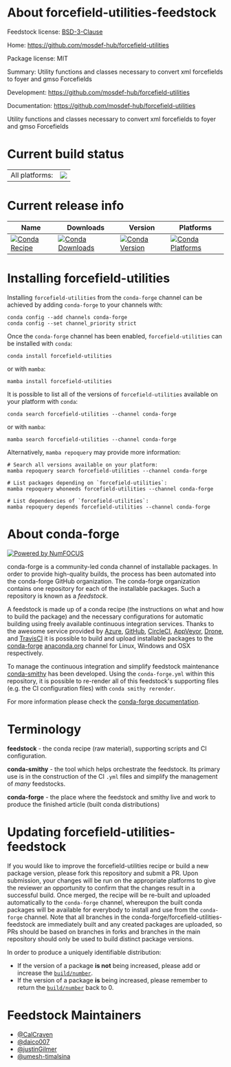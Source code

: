 About forcefield-utilities-feedstock
====================================

Feedstock license: [BSD-3-Clause](https://github.com/conda-forge/forcefield-utilities-feedstock/blob/main/LICENSE.txt)

Home: https://github.com/mosdef-hub/forcefield-utilities

Package license: MIT

Summary: Utility functions and classes necessary to convert xml forcefields to foyer and gmso Forcefields

Development: https://github.com/mosdef-hub/forcefield-utilities

Documentation: https://github.com/mosdef-hub/forcefield-utilities

Utility functions and classes necessary to convert xml forcefields to foyer and gmso Forcefields


Current build status
====================


<table><tr><td>All platforms:</td>
    <td>
      <a href="https://dev.azure.com/conda-forge/feedstock-builds/_build/latest?definitionId=15810&branchName=main">
        <img src="https://dev.azure.com/conda-forge/feedstock-builds/_apis/build/status/forcefield-utilities-feedstock?branchName=main">
      </a>
    </td>
  </tr>
</table>

Current release info
====================

| Name | Downloads | Version | Platforms |
| --- | --- | --- | --- |
| [![Conda Recipe](https://img.shields.io/badge/recipe-forcefield--utilities-green.svg)](https://anaconda.org/conda-forge/forcefield-utilities) | [![Conda Downloads](https://img.shields.io/conda/dn/conda-forge/forcefield-utilities.svg)](https://anaconda.org/conda-forge/forcefield-utilities) | [![Conda Version](https://img.shields.io/conda/vn/conda-forge/forcefield-utilities.svg)](https://anaconda.org/conda-forge/forcefield-utilities) | [![Conda Platforms](https://img.shields.io/conda/pn/conda-forge/forcefield-utilities.svg)](https://anaconda.org/conda-forge/forcefield-utilities) |

Installing forcefield-utilities
===============================

Installing `forcefield-utilities` from the `conda-forge` channel can be achieved by adding `conda-forge` to your channels with:

```
conda config --add channels conda-forge
conda config --set channel_priority strict
```

Once the `conda-forge` channel has been enabled, `forcefield-utilities` can be installed with `conda`:

```
conda install forcefield-utilities
```

or with `mamba`:

```
mamba install forcefield-utilities
```

It is possible to list all of the versions of `forcefield-utilities` available on your platform with `conda`:

```
conda search forcefield-utilities --channel conda-forge
```

or with `mamba`:

```
mamba search forcefield-utilities --channel conda-forge
```

Alternatively, `mamba repoquery` may provide more information:

```
# Search all versions available on your platform:
mamba repoquery search forcefield-utilities --channel conda-forge

# List packages depending on `forcefield-utilities`:
mamba repoquery whoneeds forcefield-utilities --channel conda-forge

# List dependencies of `forcefield-utilities`:
mamba repoquery depends forcefield-utilities --channel conda-forge
```


About conda-forge
=================

[![Powered by
NumFOCUS](https://img.shields.io/badge/powered%20by-NumFOCUS-orange.svg?style=flat&colorA=E1523D&colorB=007D8A)](https://numfocus.org)

conda-forge is a community-led conda channel of installable packages.
In order to provide high-quality builds, the process has been automated into the
conda-forge GitHub organization. The conda-forge organization contains one repository
for each of the installable packages. Such a repository is known as a *feedstock*.

A feedstock is made up of a conda recipe (the instructions on what and how to build
the package) and the necessary configurations for automatic building using freely
available continuous integration services. Thanks to the awesome service provided by
[Azure](https://azure.microsoft.com/en-us/services/devops/), [GitHub](https://github.com/),
[CircleCI](https://circleci.com/), [AppVeyor](https://www.appveyor.com/),
[Drone](https://cloud.drone.io/welcome), and [TravisCI](https://travis-ci.com/)
it is possible to build and upload installable packages to the
[conda-forge](https://anaconda.org/conda-forge) [anaconda.org](https://anaconda.org/)
channel for Linux, Windows and OSX respectively.

To manage the continuous integration and simplify feedstock maintenance
[conda-smithy](https://github.com/conda-forge/conda-smithy) has been developed.
Using the ``conda-forge.yml`` within this repository, it is possible to re-render all of
this feedstock's supporting files (e.g. the CI configuration files) with ``conda smithy rerender``.

For more information please check the [conda-forge documentation](https://conda-forge.org/docs/).

Terminology
===========

**feedstock** - the conda recipe (raw material), supporting scripts and CI configuration.

**conda-smithy** - the tool which helps orchestrate the feedstock.
                   Its primary use is in the construction of the CI ``.yml`` files
                   and simplify the management of *many* feedstocks.

**conda-forge** - the place where the feedstock and smithy live and work to
                  produce the finished article (built conda distributions)


Updating forcefield-utilities-feedstock
=======================================

If you would like to improve the forcefield-utilities recipe or build a new
package version, please fork this repository and submit a PR. Upon submission,
your changes will be run on the appropriate platforms to give the reviewer an
opportunity to confirm that the changes result in a successful build. Once
merged, the recipe will be re-built and uploaded automatically to the
`conda-forge` channel, whereupon the built conda packages will be available for
everybody to install and use from the `conda-forge` channel.
Note that all branches in the conda-forge/forcefield-utilities-feedstock are
immediately built and any created packages are uploaded, so PRs should be based
on branches in forks and branches in the main repository should only be used to
build distinct package versions.

In order to produce a uniquely identifiable distribution:
 * If the version of a package **is not** being increased, please add or increase
   the [``build/number``](https://docs.conda.io/projects/conda-build/en/latest/resources/define-metadata.html#build-number-and-string).
 * If the version of a package **is** being increased, please remember to return
   the [``build/number``](https://docs.conda.io/projects/conda-build/en/latest/resources/define-metadata.html#build-number-and-string)
   back to 0.

Feedstock Maintainers
=====================

* [@CalCraven](https://github.com/CalCraven/)
* [@daico007](https://github.com/daico007/)
* [@justinGilmer](https://github.com/justinGilmer/)
* [@umesh-timalsina](https://github.com/umesh-timalsina/)

